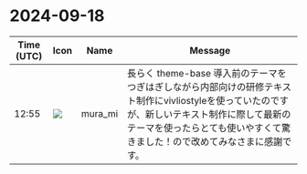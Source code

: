# 2024-09-18

|Time (UTC)|Icon|Name|Message|
|---|---|---|---|
|12:55|![](https://secure.gravatar.com/avatar/a951d6c14b585791bf573afbee1e9be5.jpg?s=72&d=https%3A%2F%2Fa.slack-edge.com%2Fdf10d%2Fimg%2Favatars%2Fava_0025-72.png)|mura_mi|長らく theme-base 導入前のテーマをつぎはぎしながら内部向けの研修テキスト制作にvivliostyleを使っていたのですが、新しいテキスト制作に際して最新のテーマを使ったらとても使いやすくて驚きました！ので改めてみなさまに感謝です。|
